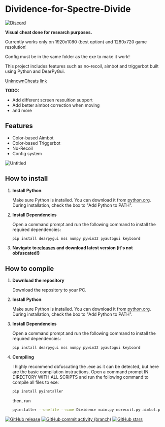 # Dividence-for-Spectre-Divide
[![Discord](https://dcbadge.limes.pink/api/server/DnaNjHx7an)](https://discord.gg/DnaNjHx7an)

**Visual cheat done for research purposes.**

Currently works only on 1920x1080 (best option) and 1280x720 game resolution!

Config must be in the same folder as the exe to make it work!

This project includes features such as no-recoil, aimbot and triggerbot built using Python and DearPyGui.

[UnknownCheats link](https://www.unknowncheats.me/forum/other-fps-games/660411-spectre-divide-colorbot.html)

**TODO:**
- Add different screen resoultion support
- Add better aimbot correction when moving
- and more
  
## Features

- Color-based Aimbot
- Color-based Triggerbot
- No-Recoil
- Config system
  
![Untitled](https://github.com/user-attachments/assets/a3aaa417-735b-492d-b4f0-7318b32e0380)

## How to install
1. **Install Python**
   
   Make sure Python is installed. You can download it from [python.org](https://www.python.org/downloads/).  
   During installation, check the box to "Add Python to PATH".
   
2. **Install Dependencies**
   
   Open a command prompt and run the following command to install the required dependencies:

   ```bash
   pip install dearpygui mss numpy pywin32 pyautogui keyboard
   
3. **Navigate to [releases](https://github.com/secretlay3r/Dividence-for-Spectre-Divide/releases) and download latest version (it's not obfuscated!)**

## How to compile
1. **Download the repository**  

   Download the repository to your PC.

3. **Install Python**
   
   Make sure Python is installed. You can download it from [python.org](https://www.python.org/downloads/).  
   During installation, check the box to "Add Python to PATH".

5. **Install Dependencies**
   
   Open a command prompt and run the following command to install the required dependencies:

   ```bash
   pip install dearpygui mss numpy pywin32 pyautogui keyboard
6. **Compiling**

   I highly recommend obfuscating the .exe as it can be detected, but here are the basic compilation instructions.
   Open a command prompt IN DIRECTORY WITH ALL SCRIPTS and run the following command to compile all files to exe:

   ```bash
   pip install pyinstaller
   ```

   then, run
   
   ```bash
   pyinstaller --onefile --name Dividence main.py norecoil.py aimbot.py triggerbot.py
   ```

  [![GitHub release](https://img.shields.io/github/release/secretlay3r/Dividence-for-Spectre-Divide)](https://github.com/secretlay3r/Dividence-for-Spectre-Divide/releases)
  [![GitHub commit activity (branch)](https://img.shields.io/github/commit-activity/m/secretlay3r/Dividence-for-Spectre-Divide)](/../../commits/)
  [![GitHub stars](https://img.shields.io/github/stars/secretlay3r/Dividence-for-Spectre-Divide)](https://github.com/secretlay3r/Dividence-for-Spectre-Divide/stargazers)
